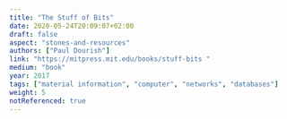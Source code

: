 ```yaml
---
title: "The Stuff of Bits"
date: 2020-05-24T20:09:07+02:00
draft: false
aspect: "stones-and-resources"
authors: ["Paul Dourish"]
link: "https://mitpress.mit.edu/books/stuff-bits "
medium: "book"
year: 2017
tags: ["material information", "computer", "networks", "databases"]
weight: 5
notReferenced: true
---
```

